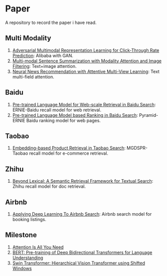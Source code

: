 # Paper
A repository to record the paper i have read.

## Multi Modality

1. [Adversarial Multimodal Representation Learning for
Click-Through Rate Prediction](https://arxiv.org/pdf/2003.07162.pdf): Alibaba with GAN.
2. [Multi-modal Sentence Summarization with Modality Attention
and Image Filtering](https://www.ijcai.org/proceedings/2018/0577.pdf): Text+image attention.
3. [Neural News Recommendation with Attentive Multi-View Learning](https://arxiv.org/pdf/1907.05576.pdf): Text multi-field attention.

## Baidu
1. [Pre-trained Language Model for Web-scale Retrieval in Baidu Search](https://arxiv.org/pdf/2106.03373.pdf): ERNIE-Baidu recall model for web retrieval.
2. [Pre-trained Language Model based Ranking in Baidu Search](https://arxiv.org/pdf/2105.11108.pdf): Pyramid-ERNIE Baidu ranking model for web pages. 


## Taobao
1. [Embedding-based Product Retrieval in Taobao Search](https://arxiv.org/pdf/2106.09297.pdf): MGDSPR-Taobao recall model for e-commerce retrieval.


## Zhihu
1. [Beyond Lexical: A Semantic Retrieval Framework for Textual Search](https://arxiv.org/pdf/2008.03917.pdf): Zhihu recall model for doc retrieval.

## Airbnb
1. [Applying Deep Learning To Airbnb Search](https://arxiv.org/pdf/1810.09591.pdf): Airbnb search model for booking listings.


## Milestone
1. [Attention Is All You Need](https://arxiv.org/pdf/1706.03762.pdf)
2. [BERT: Pre-training of Deep Bidirectional Transformers for
Language Understanding](https://arxiv.org/pdf/1810.04805.pdf)
3. [Swin Transformer: Hierarchical Vision Transformer using Shifted Windows
](https://arxiv.org/pdf/2103.14030.pdf)
